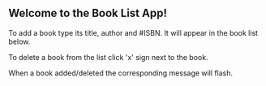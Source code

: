 ## Welcome to the Book List App!

To add a book type its title, author and #ISBN.
It will appear in the book list below.

To delete a book from the list click 'x' sign next to the book.

When a book added/deleted the corresponding message will flash.
